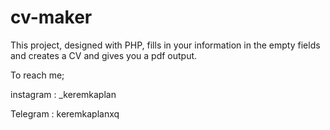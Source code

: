 # cv-maker

This project, designed with PHP, fills in your information in the empty fields and creates a CV and gives you a pdf output.

To reach me;

instagram : _keremkaplan

Telegram : keremkaplanxq
